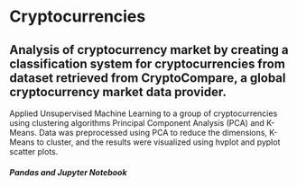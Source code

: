 # Cryptocurrencies
## Analysis of cryptocurrency market by creating a classification system for cryptocurrencies from dataset retrieved from CryptoCompare, a global cryptocurrency market data provider.
Applied Unsupervised Machine Learning to a group of cryptocurrencies using clustering algorithms Principal Component Analysis (PCA) and K-Means. Data was preprocessed using PCA to reduce the dimensions, K-Means to cluster, and the results were visualized using hvplot and pyplot scatter plots.

##### Pandas and Jupyter Notebook
